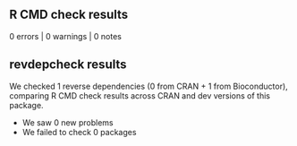 ## R CMD check results

0 errors | 0 warnings | 0 notes

## revdepcheck results

We checked 1 reverse dependencies (0 from CRAN + 1 from Bioconductor), comparing R CMD check results across CRAN and dev versions of this package.

* We saw 0 new problems
* We failed to check 0 packages
